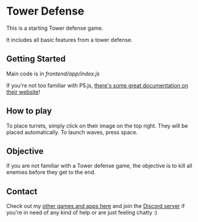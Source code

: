 # Tower Defense

This is a starting Tower defense game.

It includes all basic features from a tower defense.

## Getting Started
Main code is in *frontend/app/index.js*

If you're not too familiar with P5.js, [there's some great documentation on their website](https://p5js.org/reference/)!

## How to play
To place turrets, simply click on their image on the top right. They will be placed automatically.
To launch waves, press space.

## Objective
If you are not familiar with a Tower defense game, the objective is to kill all enemies before they get to the end.

## Contact
Check out my [other games and apps here](https://withkoji.com/~Kseikyo) and join the [Discord server](https://discord.gg/eQuMJF6) if you're in need of any kind of help or are just feeling chatty :)

